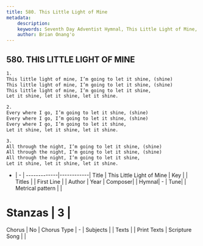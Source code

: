 ```yaml
---
title: 580. This Little Light of Mine
metadata:
    description: 
    keywords: Seventh Day Adventist Hymnal, This Little Light of Mine, , 
    author: Brian Onang'o
---
```



## 580. THIS LITTLE LIGHT OF MINE

```txt
1.
This little light of mine, I’m going to let it shine, (shine)
This little light of mine, I’m going to let it shine, (shine)
This little light of mine, I’m going to let it shine,
Let it shine, let it shine, let it shine.

2.
Every where I go, I’m going to let it shine, (shine)
Every where I go, I’m going to let it shine, (shine)
Every where I go, I’m going to let it shine,
Let it shine, let it shine, let it shine.

3.
All through the night, I’m going to let it shine, (shine)
All through the night, I’m going to let it shine, (shine)
All through the night, I’m going to let it shine,
Let it shine, let it shine, let it shine.
```

- |   -  |
-------------|------------|
Title | This Little Light of Mine |
Key |  |
Titles |  |
First Line |  |
Author | 
Year | 
Composer|  |
Hymnal|  - |
Tune|  |
Metrical pattern | |
# Stanzas | 3 |
Chorus | No |
Chorus Type | - |
Subjects |  |
Texts |  |
Print Texts | 
Scripture Song |  |
  
